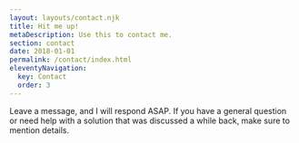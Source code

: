 ```yaml
---
layout: layouts/contact.njk
title: Hit me up!
metaDescription: Use this to contact me.
section: contact
date: 2018-01-01
permalink: /contact/index.html
eleventyNavigation:
  key: Contact
  order: 3
---
```

Leave a message, and I will respond ASAP. If you have a general question or need help with a solution that was discussed a while back, make sure to mention details.
